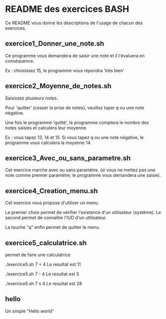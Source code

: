 # README des exercices BASH

Ce README vous donne les descriptions de l'usage de chacun des exercices.

## exercice1_Donner_une_note.sh

Ce programme vous demandera de saisir une note et il l'évaluera en conséquence.

Ex : choisissez 15, le programme vous répondra 'très bien'

## exercice2_Moyenne_de_notes.sh

Saisissez plusieurs notes. 

Pour 'quitter' (cesser la prise de notes), veuillez taper q ou une note négative.

Une fois le programme 'quitté', le programme comptera le nombre des notes saisies et calculera leur moyenne.

Ex : vous tapez 13, 14 et 15. Si vous tapez q ou une note négative, le programme vous calculera la moyenne 14.

## exercice3_Avec_ou_sans_parametre.sh

Cet exercice marche avec ou sans paramètre.
(si vous ne mettez pas une note comme premier paramètre, le programme vous demandera une saisie).

## exercice4_Creation_menu.sh

Cet exercice vous propose d'utiliser un menu.

Le premier choix permet de vérifier l'existence d'un utilisateur (système). Le second permet de connaître
l'IUD d'un utilisateur.

La touche "q" enfin permet de quitter le menu.

## exercice5_calculatrice.sh

permet de faire une calculatrice

./exercice5.sh 7 + 4
Le resultat est 11

./exercice5.sh 7 - 4
Le resultat est 3

./exercice5.sh 7 x 4
Le resultat est 28

## hello

Un simple "Hello world"
